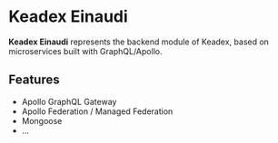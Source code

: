 # Keadex Einaudi

**Keadex Einaudi** represents the backend module of Keadex, based on microservices built with GraphQL/Apollo.

## Features
- Apollo GraphQL Gateway
- Apollo Federation / Managed Federation
- Mongoose
- ...